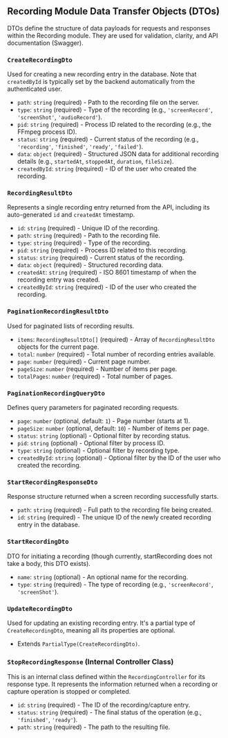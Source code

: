 ## Recording Module Data Transfer Objects (DTOs)

DTOs define the structure of data payloads for requests and responses within the Recording module. They are used for validation, clarity, and API documentation (Swagger).

### `CreateRecordingDto`

Used for creating a new recording entry in the database. Note that `createdById` is typically set by the backend automatically from the authenticated user.

- `path`: `string` (required) - Path to the recording file on the server.
- `type`: `string` (required) - Type of the recording (e.g., `'screenRecord'`, `'screenShot'`, `'audioRecord'`).
- `pid`: `string` (required) - Process ID related to the recording (e.g., the FFmpeg process ID).
- `status`: `string` (required) - Current status of the recording (e.g., `'recording'`, `'finished'`, `'ready'`, `'failed'`).
- `data`: `object` (required) - Structured JSON data for additional recording details (e.g., `startedAt`, `stoppedAt`, `duration`, `fileSize`).
- `createdById`: `string` (required) - ID of the user who created the recording.

### `RecordingResultDto`

Represents a single recording entry returned from the API, including its auto-generated `id` and `createdAt` timestamp.

- `id`: `string` (required) - Unique ID of the recording.
- `path`: `string` (required) - Path to the recording file.
- `type`: `string` (required) - Type of the recording.
- `pid`: `string` (required) - Process ID related to this recording.
- `status`: `string` (required) - Current status of the recording.
- `data`: `object` (required) - Structured recording data.
- `createdAt`: `string` (required) - ISO 8601 timestamp of when the recording entry was created.
- `createdById`: `string` (required) - ID of the user who created the recording.

### `PaginationRecordingResultDto`

Used for paginated lists of recording results.

- `items`: `RecordingResultDto[]` (required) - Array of `RecordingResultDto` objects for the current page.
- `total`: `number` (required) - Total number of recording entries available.
- `page`: `number` (required) - Current page number.
- `pageSize`: `number` (required) - Number of items per page.
- `totalPages`: `number` (required) - Total number of pages.

### `PaginationRecordingQueryDto`

Defines query parameters for paginated recording requests.

- `page`: `number` (optional, default: `1`) - Page number (starts at 1).
- `pageSize`: `number` (optional, default: `10`) - Number of items per page.
- `status`: `string` (optional) - Optional filter by recording status.
- `pid`: `string` (optional) - Optional filter by process ID.
- `type`: `string` (optional) - Optional filter by recording type.
- `createdById`: `string` (optional) - Optional filter by the ID of the user who created the recording.

### `StartRecordingResponseDto`

Response structure returned when a screen recording successfully starts.

- `path`: `string` (required) - Full path to the recording file being created.
- `id`: `string` (required) - The unique ID of the newly created recording entry in the database.

### `StartRecordingDto`

DTO for initiating a recording (though currently, startRecording does not take a body, this DTO exists).

- `name`: `string` (optional) - An optional name for the recording.
- `type`: `string` (required) - The type of recording (e.g., `'screenRecord'`, `'screenShot'`).

### `UpdateRecordingDto`

Used for updating an existing recording entry. It's a partial type of `CreateRecordingDto`, meaning all its properties are optional.

- Extends `PartialType(CreateRecordingDto)`.

### `StopRecordingResponse` (Internal Controller Class)

This is an internal class defined within the `RecordingController` for its response type. It represents the information returned when a recording or capture operation is stopped or completed.

- `id`: `string` (required) - The ID of the recording/capture entry.
- `status`: `string` (required) - The final status of the operation (e.g., `'finished'`, `'ready'`).
- `path`: `string` (required) - The path to the resulting file.
